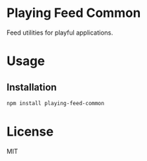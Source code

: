 Playing Feed Common
===================

Feed utilities for playful applications.

# Usage

## Installation

```bash
npm install playing-feed-common
```

# License

MIT